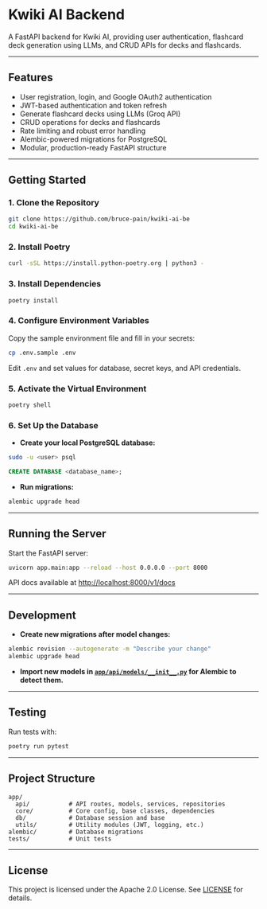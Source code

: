 # Kwiki AI Backend

A FastAPI backend for Kwiki AI, providing user authentication, flashcard deck generation using LLMs, and CRUD APIs for decks and flashcards.

---

## Features

- User registration, login, and Google OAuth2 authentication
- JWT-based authentication and token refresh
- Generate flashcard decks using LLMs (Groq API)
- CRUD operations for decks and flashcards
- Rate limiting and robust error handling
- Alembic-powered migrations for PostgreSQL
- Modular, production-ready FastAPI structure

---

## Getting Started

### 1. Clone the Repository

```sh
git clone https://github.com/bruce-pain/kwiki-ai-be
cd kwiki-ai-be
```

### 2. Install Poetry

```sh
curl -sSL https://install.python-poetry.org | python3 -
```

### 3. Install Dependencies

```sh
poetry install
```

### 4. Configure Environment Variables

Copy the sample environment file and fill in your secrets:

```sh
cp .env.sample .env
```

Edit `.env` and set values for database, secret keys, and API credentials.

### 5. Activate the Virtual Environment

```sh
poetry shell
```

### 6. Set Up the Database

- **Create your local PostgreSQL database:**

```sh
sudo -u <user> psql
```

```sql
CREATE DATABASE <database_name>;
```

- **Run migrations:**

```sh
alembic upgrade head
```

---

## Running the Server

Start the FastAPI server:

```sh
uvicorn app.main:app --reload --host 0.0.0.0 --port 8000
```

API docs available at [http://localhost:8000/v1/docs](http://localhost:8000/v1/docs)

---

## Development

- **Create new migrations after model changes:**

```sh
alembic revision --autogenerate -m "Describe your change"
alembic upgrade head
```

- **Import new models in [`app/api/models/__init__.py`](app/api/models/__init__.py) for Alembic to detect them.**

---

## Testing

Run tests with:

```sh
poetry run pytest
```

---

## Project Structure

```
app/
  api/           # API routes, models, services, repositories
  core/          # Core config, base classes, dependencies
  db/            # Database session and base
  utils/         # Utility modules (JWT, logging, etc.)
alembic/         # Database migrations
tests/           # Unit tests
```

---

## License

This project is licensed under the Apache 2.0 License. See [LICENSE](LICENSE) for details.

